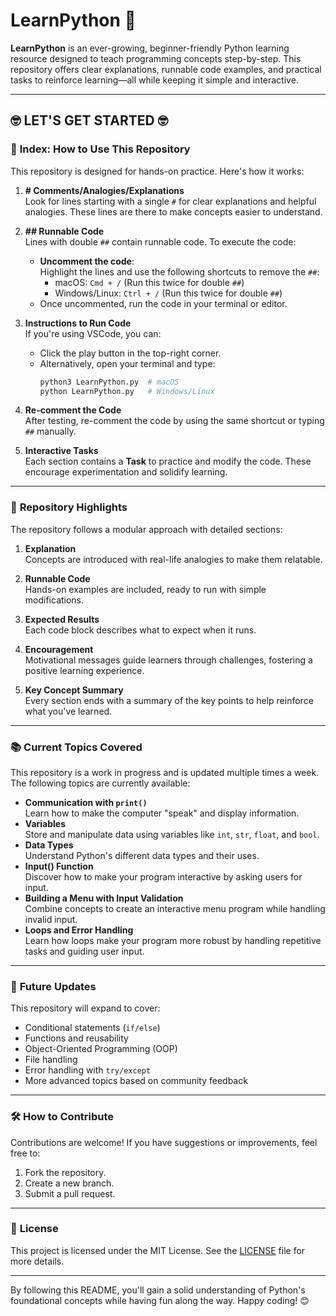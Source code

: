# LearnPython 🐍

**LearnPython** is an ever-growing, beginner-friendly Python learning resource designed to teach programming concepts step-by-step. This repository offers clear explanations, runnable code examples, and practical tasks to reinforce learning—all while keeping it simple and interactive.

---

## 🤓 LET'S GET STARTED 🤓

### 🔖 **Index: How to Use This Repository**
This repository is designed for hands-on practice. Here's how it works:

1. **# Comments/Analogies/Explanations**  
   Look for lines starting with a single `#` for clear explanations and helpful analogies. These lines are there to make concepts easier to understand.

2. **## Runnable Code**  
   Lines with double `##` contain runnable code. To execute the code:  
   - **Uncomment the code**:  
     Highlight the lines and use the following shortcuts to remove the `##`:  
       - macOS: `Cmd + /` (Run this twice for double `##`)  
       - Windows/Linux: `Ctrl + /` (Run this twice for double `##`)  
   - Once uncommented, run the code in your terminal or editor.

3. **Instructions to Run Code**  
   If you're using VSCode, you can:  
   - Click the play button in the top-right corner.  
   - Alternatively, open your terminal and type:  
     ```bash
     python3 LearnPython.py  # macOS
     python LearnPython.py   # Windows/Linux
     ```

4. **Re-comment the Code**  
   After testing, re-comment the code by using the same shortcut or typing `##` manually.

5. **Interactive Tasks**  
   Each section contains a **Task** to practice and modify the code. These encourage experimentation and solidify learning.

---

### 🧩 **Repository Highlights**

The repository follows a modular approach with detailed sections:

1. **Explanation**  
   Concepts are introduced with real-life analogies to make them relatable.  

2. **Runnable Code**  
   Hands-on examples are included, ready to run with simple modifications.  

3. **Expected Results**  
   Each code block describes what to expect when it runs.  

4. **Encouragement**  
   Motivational messages guide learners through challenges, fostering a positive learning experience.

5. **Key Concept Summary**  
   Every section ends with a summary of the key points to help reinforce what you've learned.

---

### 📚 **Current Topics Covered**

This repository is a work in progress and is updated multiple times a week. The following topics are currently available:

- **Communication with `print()`**  
  Learn how to make the computer "speak" and display information.  
- **Variables**  
  Store and manipulate data using variables like `int`, `str`, `float`, and `bool`.  
- **Data Types**  
  Understand Python's different data types and their uses.  
- **Input() Function**  
  Discover how to make your program interactive by asking users for input.  
- **Building a Menu with Input Validation**  
  Combine concepts to create an interactive menu program while handling invalid input.  
- **Loops and Error Handling**  
  Learn how loops make your program more robust by handling repetitive tasks and guiding user input.

---

### 🚀 **Future Updates**

This repository will expand to cover:

- Conditional statements (`if/else`)  
- Functions and reusability  
- Object-Oriented Programming (OOP)  
- File handling  
- Error handling with `try/except`  
- More advanced topics based on community feedback

---

### 🛠 **How to Contribute**

Contributions are welcome! If you have suggestions or improvements, feel free to:

1. Fork the repository.  
2. Create a new branch.  
3. Submit a pull request.

---

### 📄 **License**

This project is licensed under the MIT License. See the [LICENSE](LICENSE) file for more details.

---

By following this README, you'll gain a solid understanding of Python's foundational concepts while having fun along the way. Happy coding! 😊

